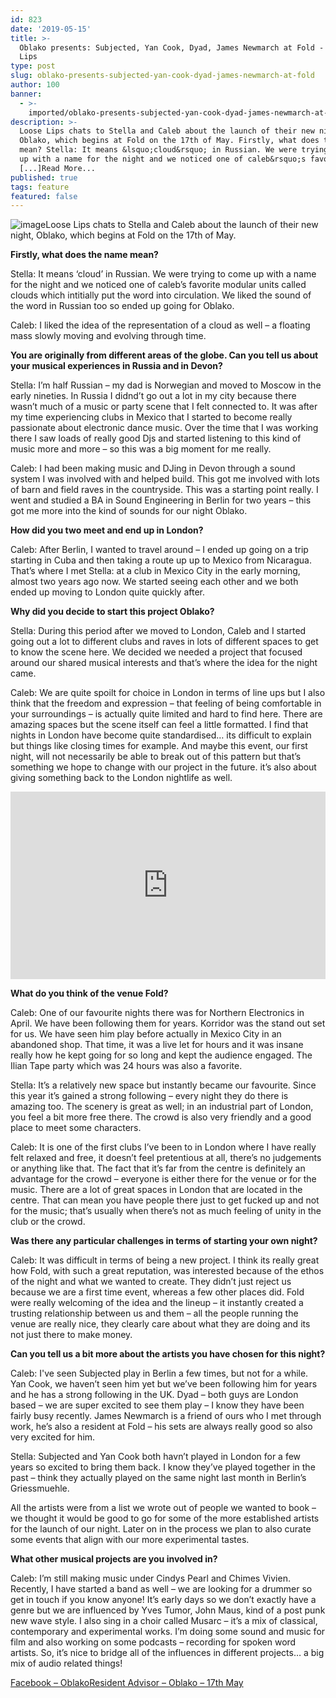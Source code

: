 ```yaml
---
id: 823
date: '2019-05-15'
title: >-
  Oblako presents: Subjected, Yan Cook, Dyad, James Newmarch at Fold - Loose
  Lips
type: post
slug: oblako-presents-subjected-yan-cook-dyad-james-newmarch-at-fold
author: 100
banner:
  - >-
    imported/oblako-presents-subjected-yan-cook-dyad-james-newmarch-at-fold/image823.jpeg
description: >-
  Loose Lips chats to Stella and Caleb about the launch of their new night,
  Oblako, which begins at Fold on the 17th of May. Firstly, what does the name
  mean? Stella: It means &lsquo;cloud&rsquo; in Russian. We were trying to come
  up with a name for the night and we noticed one of caleb&rsquo;s favorite
  [...]Read More...
published: true
tags: feature
featured: false
---
```

![image](../imported/oblako-presents-subjected-yan-cook-dyad-james-newmarch-at-fold/image823.jpeg)Loose Lips chats to Stella and Caleb about the launch of their new night, Oblako, which begins at Fold on the 17th of May.

**Firstly, what does the name mean?**

Stella: It means ‘cloud’ in Russian. We were trying to come up with a name for the night and we noticed one of caleb’s favorite modular units called clouds which intitially put the word into circulation. We liked the sound of the word in Russian too so ended up going for Oblako.

Caleb: I liked the idea of the representation of a cloud as well – a floating mass slowly moving and evolving through time. 

**You are originally from different areas of the globe. Can you tell us about your musical experiences in Russia and in Devon?**

Stella: I’m half Russian – my dad is Norwegian and moved to Moscow in the early nineties. In Russia I didnd’t go out a lot in my city because there wasn’t much of a music or party scene that I felt connected to. It was after my time experiencing clubs in Mexico that I started to become really passionate about electronic dance music. Over the time that I was working there I saw loads of really good Djs and started listening to this kind of music more and more – so this was a big moment for me really.

Caleb: I had been making music and DJing in Devon through a sound system I was involved with and helped build. This got me involved with lots of barn and field raves in the countryside. This was a starting point really. I went and studied a BA in Sound Engineering in Berlin for two years – this got me more into the kind of sounds for our night Oblako.

**How did you two meet and end up in London?** 

Caleb: After Berlin, I wanted to travel around – I ended up going on a trip starting in Cuba and then taking a route up up to Mexico from Nicaragua. That’s where I met Stella: at a club in Mexico City in the early morning, almost two years ago now. We started seeing each other and we both ended up moving to London quite quickly after. 

**Why did you decide to start this project Oblako?**

Stella: During this period after we moved to London, Caleb and I started going out a lot to different clubs and raves in lots of different spaces to get to know the scene here. We decided we needed a project that focused around our shared musical interests and that’s where the idea for the night came. 

Caleb: We are quite spoilt for choice in London in terms of line ups but I also think that the freedom and expression – that feeling of being comfortable in your surroundings – is actually quite limited and hard to find here. There are amazing spaces but the scene itself can feel a little formatted. I find that nights in London have become quite standardised… its difficult to explain but things like closing times for example. And maybe this event, our first night, will not necessarily be able to break out of this pattern but that’s something we hope to change with our project in the future. it’s also about giving something back to the London nightlife as well.

<iframe width='100%' height='300' scrolling='no' frameborder='no' allow='autoplay' src='https://www.youtube.com/embed/iQzTwlqrBwE'></iframe>

**What do you think of the venue Fold?**

Caleb: One of our favourite nights there was for Northern Electronics in April. We have been following them for years. Korridor was the stand out set for us. We have seen him play before actually in Mexico City in an abandoned shop. That time, it was a live let for hours and it was insane really how he kept going for so long and kept the audience engaged. The Ilian Tape party which was 24 hours was also a favorite.

Stella: It’s a relatively new space but instantly became our favourite. Since this year it’s gained a strong following – every night they do there is amazing too. The scenery is great as well; in an industrial part of London, you feel a bit more free there. The crowd is also very friendly and a good place to meet some characters.

Caleb: It is one of the first clubs I’ve been to in London where I have really felt relaxed and free, it doesn’t feel pretentious at all, there’s no judgements or anything like that. The fact that it’s far from the centre is definitely an advantage for the crowd – everyone is either there for the venue or for the music. There are a lot of great spaces in London that are located in the centre. That can mean you have people there just to get fucked up and not for the music; that’s usually when there’s not as much feeling of unity in the club or the crowd.

**Was there any particular challenges in terms of starting your own night?**

Caleb: It was difficult in terms of being a new project. I think its really great how Fold, with such a great reputation, was interested because of the ethos of the night and what we wanted to create. They didn’t just reject us because we are a first time event, whereas a few other places did. Fold were really welcoming of the idea and the lineup – it instantly created a trusting relationship between us and them – all the people running the venue are really nice, they clearly care about what they are doing and its not just there to make money.

**Can you tell us a bit more about the artists you have chosen for this night?**

Caleb: I've seen Subjected play in Berlin a few times, but not for a while. Yan Cook, we haven’t seen him yet but we’ve been following him for years and he has a strong following in the UK. Dyad – both guys are London based – we are super excited to see them play – I know they have been fairly busy recently. James Newmarch is a friend of ours who I met through work, he’s also a resident at Fold – his sets are always really good so also very excited for him.

Stella: Subjected and Yan Cook both havn’t played in London for a few years so excited to bring them back. I know they’ve played together in the past – think they actually played on the same night last month in Berlin’s Griessmuehle.

All the artists were from a list we wrote out of people we wanted to book – we thought it would be good to go for some of the more established artists for the launch of our night. Later on in the process we plan to also curate some events that align with our more experimental tastes.

**What other musical projects are you involved in?**

Caleb: I’m still making music under Cindys Pearl and Chimes Vivien. Recently, I have started a band as well – we are looking for a drummer so get in touch if you know anyone! It’s early days so we don’t exactly have a genre but we are influenced by Yves Tumor, John Maus, kind of a post punk new wave style. I also sing in a choir called Musarc – it’s a mix of classical, contemporary and experimental works. I’m doing some sound and music for film and also working on some podcasts – recording for spoken word artists. So, it’s nice to bridge all of the influences in different projects… a big mix of audio related things!

[Facebook – Oblako](https://www.facebook.com/events/629583254150528/)[Resident Advisor – Oblako – 17th May](https://www.residentadvisor.net/events/1237810)